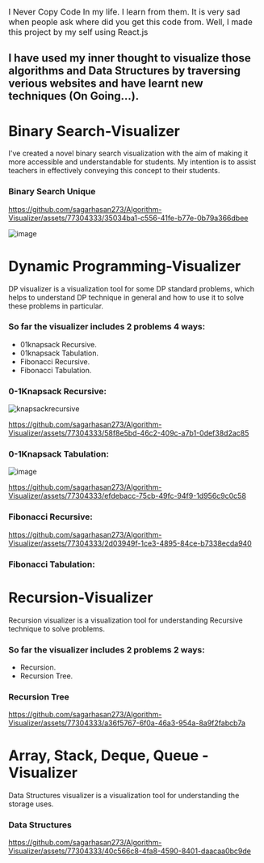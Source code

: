 <p style="font-size: 16px;">I Never Copy Code In my life. I learn from them. It is very sad when people ask where did you get this code from. Well, I made this project by my self using React.js</p>


## I have used my inner thought to visualize those algorithms and Data Structures by traversing verious websites and have learnt new techniques (On Going...).

# Binary Search-Visualizer
I've created a novel binary search visualization with the aim of making it more accessible and understandable for students. My intention is to assist teachers in effectively conveying this concept to their students.

### Binary Search Unique
https://github.com/sagarhasan273/Algorithm-Visualizer/assets/77304333/35034ba1-c556-41fe-b77e-0b79a366dbee

![image](https://github.com/sagarhasan273/Algorithm-Visualizer/assets/77304333/edd060f6-19b8-4726-b435-d1cfd0c3bd9f)



# Dynamic Programming-Visualizer
DP visualizer is a visualization tool for some DP standard problems, which helps to understand DP technique in general and how to use it to solve these problems in particular.

### So far the visualizer includes 2 problems 4 ways:
  - 01knapsack Recursive.
  - 01knapsack Tabulation.
  - Fibonacci Recursive.
  - Fibonacci Tabulation.

### 0-1Knapsack Recursive:

![knapsackrecursive](https://github.com/sagarhasan273/Algorithm-Visualizer/assets/77304333/93ad8735-86d6-4523-91da-f4595ff0d0e3)


https://github.com/sagarhasan273/Algorithm-Visualizer/assets/77304333/58f8e5bd-46c2-409c-a7b1-0def38d2ac85

### 0-1Knapsack Tabulation:


![image](https://github.com/sagarhasan273/Algorithm-Visualizer/assets/77304333/9d33a548-a558-44d8-bb68-24b2330fdf69)


https://github.com/sagarhasan273/Algorithm-Visualizer/assets/77304333/efdebacc-75cb-49fc-94f9-1d956c9c0c58


### Fibonacci Recursive:

https://github.com/sagarhasan273/Algorithm-Visualizer/assets/77304333/2d03949f-1ce3-4895-84ce-b7338ecda940

### Fibonacci Tabulation:



# Recursion-Visualizer
Recursion visualizer is a visualization tool for understanding Recursive technique to solve problems.

### So far the visualizer includes 2 problems 2 ways:
  - Recursion.
  - Recursion Tree.
### Recursion Tree


https://github.com/sagarhasan273/Algorithm-Visualizer/assets/77304333/a36f5767-6f0a-46a3-954a-8a9f2fabcb7a

# Array, Stack, Deque, Queue -Visualizer
Data Structures visualizer is a visualization tool for understanding the storage uses.

### Data Structures


https://github.com/sagarhasan273/Algorithm-Visualizer/assets/77304333/40c566c8-4fa8-4590-8401-daacaa0bc9de

